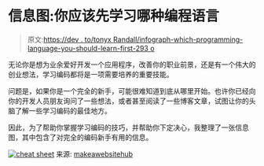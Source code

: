 # 信息图:你应该先学习哪种编程语言

> 原文:[https://dev . to/tonyx Randall/infograph-which-programming-language-you-should-learn-first-293 o](https://dev.to/tonyxrandall/infographic-which-programming-language-should-you-learn-first-293o)

无论你是想为业余爱好开发一个应用程序，改善你的职业前景，还是有一个伟大的创业想法，学习编码都将是一项需要培养的重要技能。

问题是，如果你是一个完全的新手，可能很难知道到底从哪里开始。也许你已经向你的开发人员朋友询问了一些想法，或者甚至阅读了一些博客文章，试图让你的头脑了解一些学习编码的最佳地方。

因此，为了帮助你掌握学习编码的技巧，并帮助你下定决心，我整理了一张信息图，其中包含了对完全的编码新手有用的信息。

[![cheat sheet](../Images/310c3d1247104e27dbdfd7ab9ccae005.png)](https://res.cloudinary.com/practicaldev/image/fetch/s--2TcnnhNo--/c_limit%2Cf_auto%2Cfl_progressive%2Cq_auto%2Cw_880/https://cdn.makeawebsitehub.com/wp-content/uploads/2016/01/what-code-should-I-learn-cheat-sheet-2016-01-FINAL-1.jpg) 
来源: [makeawebsitehub](https://makeawebsitehub.com/which-programming-language/)